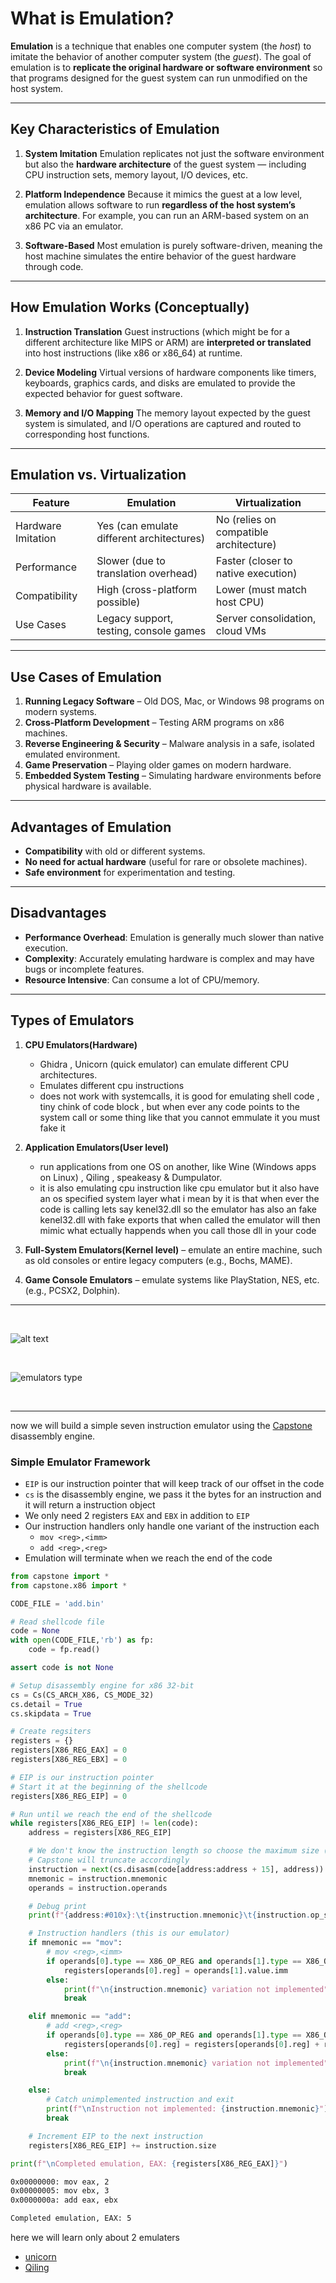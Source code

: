 # **What is Emulation?**

**Emulation** is a technique that enables one computer system (the _host_) to imitate the behavior of another computer system (the _guest_). The goal of emulation is to **replicate the original hardware or software environment** so that programs designed for the guest system can run unmodified on the host system.

---

## **Key Characteristics of Emulation**

1. **System Imitation**
   Emulation replicates not just the software environment but also the **hardware architecture** of the guest system — including CPU instruction sets, memory layout, I/O devices, etc.

2. **Platform Independence**
   Because it mimics the guest at a low level, emulation allows software to run **regardless of the host system’s architecture**. For example, you can run an ARM-based system on an x86 PC via an emulator.

3. **Software-Based**
   Most emulation is purely software-driven, meaning the host machine simulates the entire behavior of the guest hardware through code.

---

## **How Emulation Works (Conceptually)**

1. **Instruction Translation**
   Guest instructions (which might be for a different architecture like MIPS or ARM) are **interpreted or translated** into host instructions (like x86 or x86_64) at runtime.

2. **Device Modeling**
   Virtual versions of hardware components like timers, keyboards, graphics cards, and disks are emulated to provide the expected behavior for guest software.

3. **Memory and I/O Mapping**
   The memory layout expected by the guest system is simulated, and I/O operations are captured and routed to corresponding host functions.

---

## **Emulation vs. Virtualization**

| Feature            | Emulation                                 | Virtualization                         |
| ------------------ | ----------------------------------------- | -------------------------------------- |
| Hardware Imitation | Yes (can emulate different architectures) | No (relies on compatible architecture) |
| Performance        | Slower (due to translation overhead)      | Faster (closer to native execution)    |
| Compatibility      | High (cross-platform possible)            | Lower (must match host CPU)            |
| Use Cases          | Legacy support, testing, console games    | Server consolidation, cloud VMs        |

---

## **Use Cases of Emulation**

1. **Running Legacy Software** – Old DOS, Mac, or Windows 98 programs on modern systems.
2. **Cross-Platform Development** – Testing ARM programs on x86 machines.
3. **Reverse Engineering & Security** – Malware analysis in a safe, isolated emulated environment.
4. **Game Preservation** – Playing older games on modern hardware.
5. **Embedded System Testing** – Simulating hardware environments before physical hardware is available.

---

## **Advantages of Emulation**

- **Compatibility** with old or different systems.
- **No need for actual hardware** (useful for rare or obsolete machines).
- **Safe environment** for experimentation and testing.

---

## **Disadvantages**

- **Performance Overhead**: Emulation is generally much slower than native execution.
- **Complexity**: Accurately emulating hardware is complex and may have bugs or incomplete features.
- **Resource Intensive**: Can consume a lot of CPU/memory.

---

## **Types of Emulators**

1. **CPU Emulators(Hardware)**
   - Ghidra , Unicorn (quick emulator) can emulate different CPU architectures.
   - Emulates different cpu instructions
   - does not work with systemcalls, it is good for emulating shell code , tiny chink of code block , but when ever any code points to the system call or some thing like that you cannot emmulate it you must fake it
2. **Application Emulators(User level)**

   - run applications from one OS on another, like Wine (Windows apps on Linux) , Qiling , speakeasy & Dumpulator.
   - it is also emulating cpu instruction like cpu emulator but it also have an os specified system layer what i mean by it is that when ever the code is calling lets say kenel32.dll so the emulator has also an fake kenel32.dll with fake exports that when called the emulator will then mimic what ectually happends when you call those dll in your code

3. **Full-System Emulators(Kernel level)** – emulate an entire machine, such as old consoles or entire legacy computers (e.g., Bochs, MAME).
4. **Game Console Emulators** – emulate systems like PlayStation, NES, etc. (e.g., PCSX2, Dolphin).

---

<br>

![alt text](./imgs/emulator_graph1.png)

<br>

![emulators type](./imgs/emulator_graph2.png)

<br>

---

now we will build a simple seven instruction emulator using the [Capstone](https://www.capstone-engine.org/) disassembly engine.

### Simple Emulator Framework

- `EIP` is our instruction pointer that will keep track of our offset in the code
- `cs` is the disassembly engine, we pass it the bytes for an instruction and it will return a instruction object
- We only need 2 registers `EAX` and `EBX` in addition to `EIP`
- Our instruction handlers only handle one variant of the instruction each
  - `mov <reg>,<imm>`
  - `add <reg>,<reg>`
- Emulation will terminate when we reach the end of the code

```python
from capstone import *
from capstone.x86 import *

CODE_FILE = 'add.bin'

# Read shellcode file
code = None
with open(CODE_FILE,'rb') as fp:
    code = fp.read()

assert code is not None

# Setup disassembly engine for x86 32-bit
cs = Cs(CS_ARCH_X86, CS_MODE_32)
cs.detail = True
cs.skipdata = True

# Create regsiters
registers = {}
registers[X86_REG_EAX] = 0
registers[X86_REG_EBX] = 0

# EIP is our instruction pointer
# Start it at the beginning of the shellcode
registers[X86_REG_EIP] = 0

# Run until we reach the end of the shellcode
while registers[X86_REG_EIP] != len(code):
    address = registers[X86_REG_EIP]

    # We don't know the instruction length so choose the maximum size (15)
    # Capstone will truncate accordingly
    instruction = next(cs.disasm(code[address:address + 15], address))
    mnemonic = instruction.mnemonic
    operands = instruction.operands

    # Debug print
    print(f"{address:#010x}:\t{instruction.mnemonic}\t{instruction.op_str}")

    # Instruction handlers (this is our emulator)
    if mnemonic == "mov":
        # mov <reg>,<imm>
        if operands[0].type == X86_OP_REG and operands[1].type == X86_OP_IMM:
            registers[operands[0].reg] = operands[1].value.imm
        else:
            print(f"\n{instruction.mnemonic} variation not implemented")
            break

    elif mnemonic == "add":
        # add <reg>,<reg>
        if operands[0].type == X86_OP_REG and operands[1].type == X86_OP_REG:
            registers[operands[0].reg] = registers[operands[0].reg] + registers[operands[1].reg]
        else:
            print(f"\n{instruction.mnemonic} variation not implemented")
            break

    else:
        # Catch unimplemented instruction and exit
        print(f"\nInstruction not implemented: {instruction.mnemonic}")
        break

    # Increment EIP to the next instruction
    registers[X86_REG_EIP] += instruction.size

print(f"\nCompleted emulation, EAX: {registers[X86_REG_EAX]}")
```

```bash
0x00000000: mov eax, 2
0x00000005: mov ebx, 3
0x0000000a: add eax, ebx

Completed emulation, EAX: 5
```

here we will learn only about 2 emulaters 

- [unicorn](./unicorn.md)
- [Qiling](./Qiling.md)
